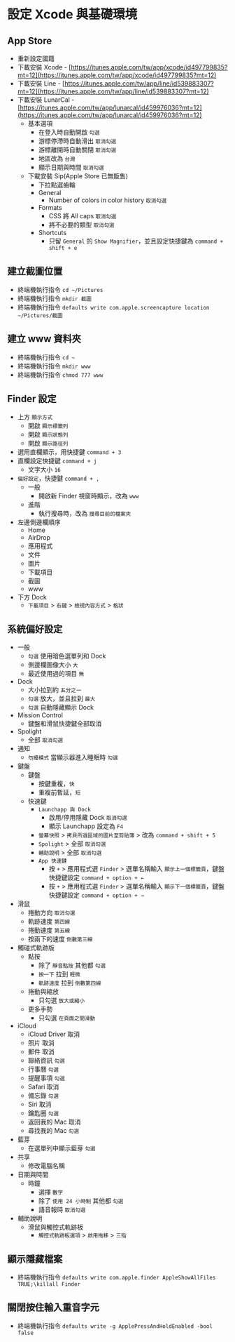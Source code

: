 # 設定 Xcode 與基礎環境

## App Store
* 重新設定國籍  
* 下載安裝 Xcode - [https://itunes.apple.com/tw/app/xcode/id497799835?mt=12](https://itunes.apple.com/tw/app/xcode/id497799835?mt=12)
* 下載安裝 Line - [https://itunes.apple.com/tw/app/line/id539883307?mt=12](https://itunes.apple.com/tw/app/line/id539883307?mt=12)
* 下載安裝 LunarCal - [https://itunes.apple.com/tw/app/lunarcal/id459976036?mt=12](https://itunes.apple.com/tw/app/lunarcal/id459976036?mt=12)
	* 基本選項
		* 在登入時自動開啟 `勾選` 
		* 游標停滯時自動滑出 `取消勾選` 
		* 游標離開時自動關閉 `取消勾選` 
		* 地區改為 `台灣`
		* 顯示日期與時間 `取消勾選`
	* 下載安裝 Sip(Apple Store 已無販售)
		* 下拉點選齒輪
		* General
			* Number of colors in color history `取消勾選`
		* Formats
			* CSS 將 All caps `取消勾選`
			* 將不必要的類型 `取消勾選`
		* Shortcuts
			* 只留 `General` 的 `Show Magnifier`，並且設定快捷鍵為 `command + shift + e`

## 建立截圖位置
* 終端機執行指令 `cd ~/Pictures`
* 終端機執行指令 `mkdir 截圖`
* 終端機執行指令 `defaults write com.apple.screencapture location ~/Pictures/截圖`

## 建立 www 資料夾  
* 終端機執行指令 `cd ~`
* 終端機執行指令 `mkdir www`
* 終端機執行指令 `chmod 777 www`

## Finder 設定
* 上方 `顯示方式`
	* 開啟 `顯示標籤列`
	* 開啟 `顯示狀態列`
	* 開啟 `顯示路徑列`
* 選用直欄顯示，用快捷鍵 `command + 3`
* 直欄設定快捷鍵 `command + j`
	* 文字大小 `16`  
* `偏好設定`，快捷鍵 `command + ,`
	* 一般
		* 開啟新 Finder 視窗時顯示，改為 `www`
	* 進階
		* 執行搜尋時，改為 `搜尋目前的檔案夾`
* 左邊側邊欄順序
	* Home
	* AirDrop
	* 應用程式
	* 文件
	* 圖片
	* 下載項目
	* 截圖
	* www
* 下方 Dock
	* `下載項目` > `右鍵` > `檢視內容方式` > `格狀`


## 系統偏好設定
* 一般
	* `勾選` 使用暗色選單列和 Dock
	* 側邊欄圖像大小 `大`
	* 最近使用過的項目 `無`
* Dock
	* 大小拉到約 `五分之一`
	* `勾選` 放大，並且拉到 `最大`
	* `勾選` 自動隱藏顯示 Dock
* Mission Control
	* 鍵盤和滑鼠快捷鍵全部取消
* Spolight
	* 全部 `取消勾選`
* 通知
	* `勿擾模式` 當顯示器進入睡眠時 `勾選`
* 鍵盤
	* 鍵盤
		* 按鍵重複，`快`
		* 重複前暫延，`短`
	* 快速鍵
		* `Launchapp 與 Dock`
			* 啟用/停用隱藏 Dock `取消勾選`
			* 顯示 Launchapp 設定為 `F4`
		* `螢幕快照` > `拷貝所選區域的圖片至剪貼簿` > 改為 `command + shift + 5`
		* `Spolight` > 全部 `取消勾選`
		* `輔助說明` > 全部 `取消勾選`
		* `App 快速鍵`
			* 按 `+` > 應用程式選 `Finder` > 選單名稱輸入 `顯示上一個標籤頁`，鍵盤快捷鍵設定 `command + option + ←`
			* 按 `+` > 應用程式選 `Finder` > 選單名稱輸入 `顯示下一個標籤頁`，鍵盤快捷鍵設定 `command + option + →`
* 滑鼠
	* 捲動方向 `取消勾選`
	* 軌跡速度 `第四線`
	* 捲動速度 `第五線`
	* 按兩下的速度 `倒數第三線`
* 觸碰式軌跡版
	* 點按
		* 除了 `靜音點按` 其他都 `勾選`
		* `按一下` 拉到 `輕微`
		* `軌跡速度` 拉到 `倒數第四線`
	* 捲動與縮放
		* 只勾選 `放大或縮小`
	* 更多手勢
		* 只勾選 `在頁面之間滑動`
* iCloud
	* iCloud Driver 取消
	* 照片 取消
	* 郵件 取消
	* 聯絡資訊 `勾選`
	* 行事曆 `勾選`
	* 提醒事項 `勾選`
	* Safari 取消
	* 備忘錄 `勾選`
	* Siri 取消
	* 鑰匙圈 `勾選`
	* 返回我的 Mac 取消
	* 尋找我的 Mac `勾選`
* 藍芽
	* 在選單列中顯示藍芽 `勾選`
* 共享
	* 修改電腦名稱
* 日期與時間
	* 時鐘
		* 選擇 `數字`
		* 除了 `使用 24 小時制` 其他都 `勾選`
		* 語音報時 `取消勾選`
* 輔助說明
	* 滑鼠與觸控式軌跡板
		* `觸控式軌跡板選項` > `啟用拖移` > `三指`

## 顯示隱藏檔案
* 終端機執行指令 `defaults write com.apple.finder AppleShowAllFiles TRUE;\killall Finder`

## 關閉按住輸入重音字元
* 終端機執行指令 `defaults write -g ApplePressAndHoldEnabled -bool false`

